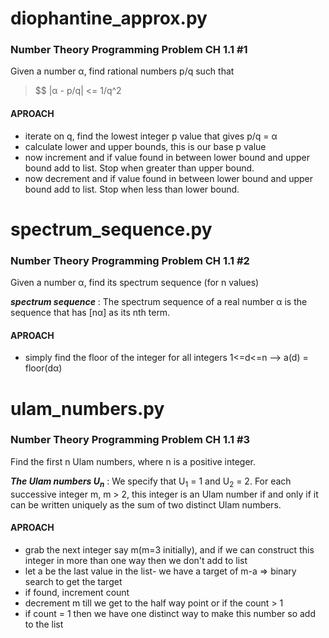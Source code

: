 # diophantine_approx.py

### Number Theory Programming Problem CH 1.1 #1

Given a number α, find rational numbers p/q such that

> $$ |α - p/q| <= 1/q^2

#### APROACH

- iterate on q, find the lowest integer p value that gives p/q = α
- calculate lower and upper bounds, this is our base p value
- now increment and if value found in between lower bound and upper bound add to list. Stop when greater than upper bound.
- now decrement and if value found in between lower bound and upper bound add to list. Stop when less than lower bound.

# spectrum_sequence.py

### Number Theory Programming Problem CH 1.1 #2

Given a number α, find its spectrum sequence (for n values)

**_spectrum sequence_**
: The spectrum sequence of a real number α is the sequence that has [nα] as its nth term.

#### APROACH

- simply find the floor of the integer for all integers 1<=d<=n --> a(d) = floor(dα)

# ulam_numbers.py

### Number Theory Programming Problem CH 1.1 #3

Find the first n Ulam numbers, where n is a positive integer.

**_The Ulam numbers U<sub>n</sub>_**
: We specify that U<sub>1</sub> = 1 and U<sub>2</sub> = 2.
For each successive integer m, m > 2, this integer is an Ulam number if and only if it can be written
uniquely as the sum of two distinct Ulam numbers.

#### APROACH

- grab the next integer say m(m=3 initially), and if we can construct this integer in more than one way then we don't add to list
- let a be the last value in the list- we have a target of m-a => binary search to get the target
- if found, increment count
- decrement m till we get to the half way point or if the count > 1
- if count = 1 then we have one distinct way to make this number so add to the list
